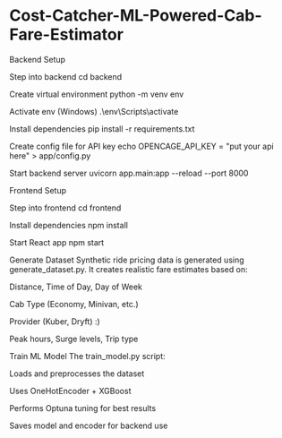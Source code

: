 # Cost-Catcher-ML-Powered-Cab-Fare-Estimator

Backend Setup

Step into backend
cd backend

Create virtual environment
python -m venv env

Activate env (Windows)
.\env\Scripts\activate

Install dependencies
pip install -r requirements.txt

Create config file for API key
echo OPENCAGE_API_KEY = "put your api here" > app/config.py

Start backend server
uvicorn app.main:app --reload --port 8000

Frontend Setup

Step into frontend
cd frontend

Install dependencies
npm install

Start React app
npm start

Generate Dataset
Synthetic ride pricing data is generated using generate_dataset.py. It creates realistic fare estimates based on:

Distance, Time of Day, Day of Week

Cab Type (Economy, Minivan, etc.)

Provider (Kuber, Dryft) :)

Peak hours, Surge levels, Trip type

Train ML Model
The train_model.py script:

Loads and preprocesses the dataset

Uses OneHotEncoder + XGBoost

Performs Optuna tuning for best results

Saves model and encoder for backend use
